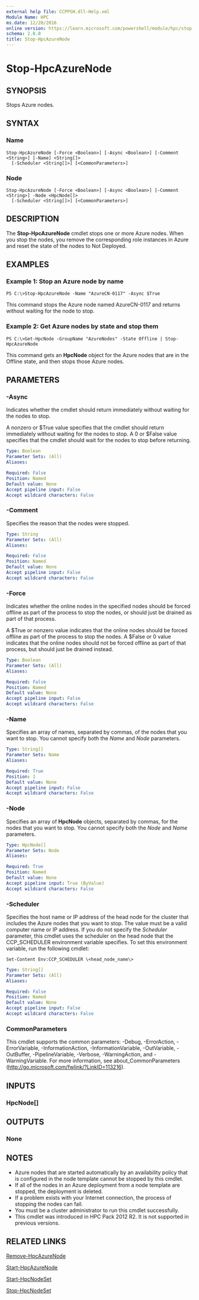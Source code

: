 ```yaml
---
external help file: CCPPSH.dll-Help.xml
Module Name: HPC
ms.date: 12/20/2016
online version: https://learn.microsoft.com/powershell/module/hpc/stop-hpcazurenode?view=windowsserver2012r2-ps&wt.mc_id=ps-gethelp
schema: 2.0.0
title: Stop-HpcAzureNode
---
```


# Stop-HpcAzureNode

## SYNOPSIS
Stops Azure nodes.

## SYNTAX

### Name
```
Stop-HpcAzureNode [-Force <Boolean>] [-Async <Boolean>] [-Comment <String>] [-Name] <String[]>
  [-Scheduler <String[]>] [<CommonParameters>]
```

### Node
```
Stop-HpcAzureNode [-Force <Boolean>] [-Async <Boolean>] [-Comment <String>] -Node <HpcNode[]>
  [-Scheduler <String[]>] [<CommonParameters>]
```

## DESCRIPTION
The **Stop-HpcAzureNode** cmdlet stops one or more Azure nodes.
When you stop the nodes, you remove the corresponding role instances in Azure and reset the state of the nodes to Not Deployed.

## EXAMPLES

### Example 1: Stop an Azure node by name
```
PS C:\>Stop-HpcAzureNode -Name "AzureCN-0117" -Async $True
```

This command stops the Azure node named AzureCN-0117 and returns without waiting for the node to stop.

### Example 2: Get Azure nodes by state and stop them
```
PS C:\>Get-HpcNode -GroupName "AzureNodes" -State Offline | Stop-HpcAzureNode
```

This command gets an **HpcNode** object for the Azure nodes that are in the Offline state, and then stops those Azure nodes.

## PARAMETERS

### -Async
Indicates whether the cmdlet should return immediately without waiting for the nodes to stop.

A nonzero or $True value specifies that the cmdlet should return immediately without waiting for the nodes to stop.
A 0 or $False value specifies that the cmdlet should wait for the nodes to stop before returning.

```yaml
Type: Boolean
Parameter Sets: (All)
Aliases:

Required: False
Position: Named
Default value: None
Accept pipeline input: False
Accept wildcard characters: False
```

### -Comment
Specifies the reason that the nodes were stopped.

```yaml
Type: String
Parameter Sets: (All)
Aliases:

Required: False
Position: Named
Default value: None
Accept pipeline input: False
Accept wildcard characters: False
```

### -Force
Indicates whether the online nodes in the specified nodes should be forced offline as part of the process to stop the nodes, or should just be drained as part of that process.

A $True or nonzero value indicates that the online nodes should be forced offline as part of the process to stop the nodes.
A $False or 0 value indicates that the online nodes should not be forced offline as part of that process, but should just be drained instead.

```yaml
Type: Boolean
Parameter Sets: (All)
Aliases:

Required: False
Position: Named
Default value: None
Accept pipeline input: False
Accept wildcard characters: False
```

### -Name
Specifies an array of names, separated by commas, of the nodes that you want to stop.
You cannot specify both the *Name* and *Node* parameters.

```yaml
Type: String[]
Parameter Sets: Name
Aliases:

Required: True
Position: 1
Default value: None
Accept pipeline input: False
Accept wildcard characters: False
```

### -Node
Specifies an array of **HpcNode** objects, separated by commas, for the nodes that you want to stop.
You cannot specify both the *Node* and *Name* parameters.

```yaml
Type: HpcNode[]
Parameter Sets: Node
Aliases:

Required: True
Position: Named
Default value: None
Accept pipeline input: True (ByValue)
Accept wildcard characters: False
```

### -Scheduler
Specifies the host name or IP address of the head node for the cluster that includes the Azure nodes that you want to stop.
The value must be a valid computer name or IP address.
If you do not specify the *Scheduler* parameter, this cmdlet uses the scheduler on the head node that the CCP_SCHEDULER environment variable specifies.
To set this environment variable, run the following cmdlet:

`Set-Content Env:CCP_SCHEDULER \<head_node_name\>`

```yaml
Type: String[]
Parameter Sets: (All)
Aliases:

Required: False
Position: Named
Default value: None
Accept pipeline input: False
Accept wildcard characters: False
```

### CommonParameters
This cmdlet supports the common parameters: -Debug, -ErrorAction, -ErrorVariable, -InformationAction, -InformationVariable, -OutVariable, -OutBuffer, -PipelineVariable, -Verbose, -WarningAction, and -WarningVariable. For more information, see about_CommonParameters (http://go.microsoft.com/fwlink/?LinkID=113216).

## INPUTS

### HpcNode[]

## OUTPUTS

### None

## NOTES
* Azure nodes that are started automatically by an availability policy that is configured in the node template cannot be stopped by this cmdlet.
* If all of the nodes in an Azure deployment from a node template are stopped, the deployment is deleted.
* If a problem exists with your Internet connection, the process of stopping the nodes can fail.
* You must be a cluster administrator to run this cmdlet successfully.
* This cmdlet was introduced in HPC Pack 2012 R2. It is not supported in previous versions.

## RELATED LINKS

[Remove-HpcAzureNode](./Remove-HpcAzureNode.md)

[Start-HpcAzureNode](./Start-HpcAzureNode.md)

[Start-HpcNodeSet](./Start-HpcNodeSet.md)

[Stop-HpcNodeSet](./Stop-HpcNodeSet.md)
